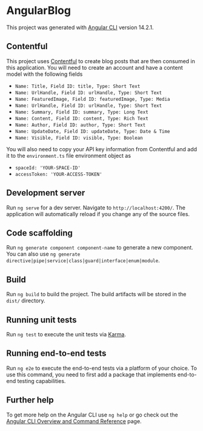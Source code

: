 # AngularBlog

This project was generated with [Angular CLI](https://github.com/angular/angular-cli) version 14.2.1.

## Contentful

This project uses [Contentful](https://www.contentful.com/) to create blog posts that are then consumed in this application. You will need to create an account and have a content model with the following fields

- `Name: Title, Field ID: title, Type: Short Text`
- `Name: UrlHandle, Field ID: urlHandle, Type: Short Text`
- `Name: FeaturedImage, Field ID: featuredImage, Type: Media`
- `Name: UrlHandle, Field ID: urlHandle, Type: Short Text`
- `Name: Summary, Field ID: summary, Type: Long Text`
- `Name: Content, Field ID: content, Type: Rich Text`
- `Name: Author, Field ID: author, Type: Short Text`
- `Name: UpdateDate, Field ID: updateDate, Type: Date & Time`
- `Name: Visible, Field ID: visible, Type: Boolean`

You will also need to copy your API key information from Contentful and add it to the `environment.ts` file environment object as

- `spaceId: 'YOUR-SPACE-ID'`
- `accessToken: 'YOUR-ACCESS-TOKEN'`

## Development server

Run `ng serve` for a dev server. Navigate to `http://localhost:4200/`. The application will automatically reload if you change any of the source files.

## Code scaffolding

Run `ng generate component component-name` to generate a new component. You can also use `ng generate directive|pipe|service|class|guard|interface|enum|module`.

## Build

Run `ng build` to build the project. The build artifacts will be stored in the `dist/` directory.

## Running unit tests

Run `ng test` to execute the unit tests via [Karma](https://karma-runner.github.io).

## Running end-to-end tests

Run `ng e2e` to execute the end-to-end tests via a platform of your choice. To use this command, you need to first add a package that implements end-to-end testing capabilities.

## Further help

To get more help on the Angular CLI use `ng help` or go check out the [Angular CLI Overview and Command Reference](https://angular.io/cli) page.
